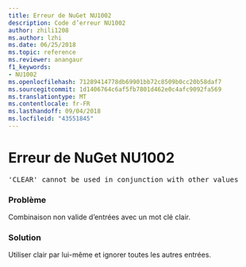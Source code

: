 ```yaml
---
title: Erreur de NuGet NU1002
description: Code d’erreur NU1002
author: zhili1208
ms.author: lzhi
ms.date: 06/25/2018
ms.topic: reference
ms.reviewer: anangaur
f1_keywords:
- NU1002
ms.openlocfilehash: 71289414778db69901bb72c8509b0cc20b58daf7
ms.sourcegitcommit: 1d1406764c6af5fb7801d462e0c4afc9092fa569
ms.translationtype: MT
ms.contentlocale: fr-FR
ms.lasthandoff: 09/04/2018
ms.locfileid: "43551845"
---
```

# <a name="nuget-error-nu1002"></a>Erreur de NuGet NU1002

<pre>'CLEAR' cannot be used in conjunction with other values</pre>

### <a name="issue"></a>Problème
Combinaison non valide d’entrées avec un mot clé clair.

### <a name="solution"></a>Solution
Utiliser clair par lui-même et ignorer toutes les autres entrées.